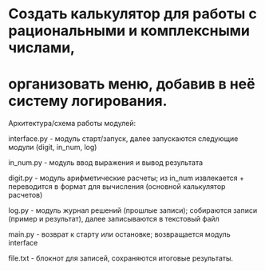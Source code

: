 # Создать калькулятор для работы с рациональными и комплексными числами, 
# организовать меню, добавив в неё систему логирования.


Архитектура/схема работы модулей:

interface.py - модуль старт/запуск, далее запускаются следующие модули (digit, in_num, log)

in_num.py - модуль ввод выражения и вывод результата

digit.py - модуль арифметические расчеты; из in_num извлекается + переводится в формат для вычисления (основной калькулятор расчетов)

log.py - модуль журнал решений (прошлые записи); собираются записи (пример и результат), далее записываются в текстовый файл

main.py - возврат к старту или остановке; возвращается модуль interface

file.txt - блокнот для записей, сохраняются итоговые результаты.